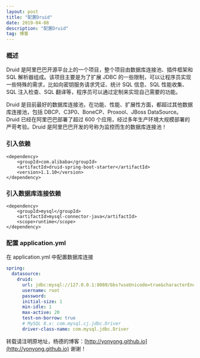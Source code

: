 ```yaml
---
layout: post
title: "配置Druid"
date: 2019-04-08 
description: "配置Druid"
tag: 博客 
---   
```

### 概述
  Druid 是阿里巴巴开源平台上的一个项目，整个项目由数据库连接池、插件框架和 SQL 解析器组成。该项目主要是为了扩展 JDBC 的一些限制，可以让程序员实现一些特殊的需求，比如向密钥服务请求凭证、统计 SQL 信息、SQL 性能收集、SQL 注入检查、SQL 翻译等，程序员可以通过定制来实现自己需要的功能。

  Druid 是目前最好的数据库连接池，在功能、性能、扩展性方面，都超过其他数据库连接池，包括 DBCP、C3P0、BoneCP、Proxool、JBoss DataSource。Druid 已经在阿里巴巴部署了超过 600 个应用，经过多年生产环境大规模部署的严苛考验。Druid 是阿里巴巴开发的号称为监控而生的数据库连接池！
### 引入依赖
    <dependency>
        <groupId>com.alibaba</groupId>
        <artifactId>druid-spring-boot-starter</artifactId>
        <version>1.1.10</version>
    </dependency>
### 引入数据库连接依赖

    <dependency>
        <groupId>mysql</groupId>
        <artifactId>mysql-connector-java</artifactId>
        <scope>runtime</scope>
    </dependency>

### 配置 application.yml
在 application.yml 中配置数据库连接
```yml
spring:
  datasource:
    druid:
      url: jdbc:mysql://127.0.0.1:8080/bbs?useUnicode=true&characterEncoding=utf-8&useSSL=false
      username: root
      password: 
      initial-size: 1
      min-idle: 1
      max-active: 20
      test-on-borrow: true
      # MySQL 8.x: com.mysql.cj.jdbc.Driver
      driver-class-name: com.mysql.jdbc.Driver
```
转载请注明原地址，杨德的博客：[http://yonyong.github.io](http://yonyong.github.io) 谢谢！
